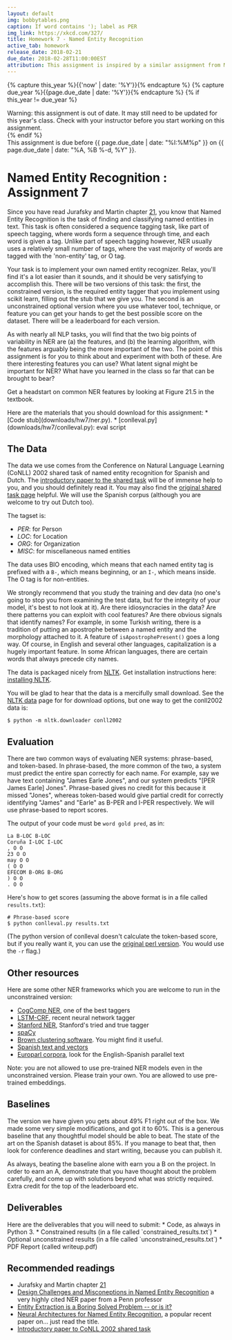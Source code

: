 ```yaml
---
layout: default
img: bobbytables.png
caption: If word contains '); label as PER
img_link: https://xkcd.com/327/   
title: Homework 7 - Named Entity Recognition
active_tab: homework
release_date: 2018-02-21
due_date: 2018-02-28T11:00:00EST
attribution: This assignment is inspired by a similar assignment from Michael Elhadad's [NLP class](https://www.cs.bgu.ac.il/~elhadad/nlp17.html) at Ben-Gurion University of the Negev. Stephen Mayhew developed this homework assignment for UPenn's CIS 530 class in Spring 2018.
---
```


<!-- Check whether the assignment is up to date -->
{% capture this_year %}{{'now' | date: '%Y'}}{% endcapture %}
{% capture due_year %}{{page.due_date | date: '%Y'}}{% endcapture %}
{% if this_year != due_year %} 
<div class="alert alert-danger">
Warning: this assignment is out of date.  It may still need to be updated for this year's class.  Check with your instructor before you start working on this assignment.
</div>
{% endif %}
<!-- End of check whether the assignment is up to date -->

<div class="alert alert-info">
This assignment is due before {{ page.due_date | date: "%I:%M%p" }} on {{ page.due_date | date: "%A, %B %-d, %Y" }}.
</div>

Named Entity Recognition <span class="text-muted">: Assignment 7</span>
=============================================================


Since you have read Jurafsky and Martin chapter [21](https://web.stanford.edu/~jurafsky/slp3/21.pdf), you know that Named Entity Recognition is the task of finding and classifying named entities in text. This task is often considered a sequence tagging task, like part of speech tagging, where words form a sequence through time, and each word is given a tag. Unlike part of speech tagging however, NER usually uses a relatively small number of tags, where the vast majority of words are tagged with the 'non-entity' tag, or O tag.

Your task is to implement your own named entity recognizer. Relax, you'll find it's a lot easier than it sounds, and it should be very satisfying to accomplish this. There will be two versions of this task: the first, the constrained version, is the required entity tagger that you implement using scikit learn, filling out the stub that we give you. The second is an unconstrained optional version where you use whatever tool, technique, or feature you can get your hands to get the best possible score on the dataset. There will be a leaderboard for each version.

As with nearly all NLP tasks, you will find that the two big points of variability in NER are (a) the features, and (b) the learning algorithm, with the features arguably being the more important of the two. The point of this assignment is for you to think about and experiment with both of these. Are there interesting features you can use? What latent signal might be important for NER? What have you learned in the class so far that can be brought to bear?

Get a headstart on common NER features by looking at Figure 21.5 in the textbook. 

<div class="alert alert-info" markdown="1">
Here are the materials that you should download for this assignment:
* [Code stub](downloads/hw7/ner.py).
* [conlleval.py](downloads/hw7/conlleval.py): eval script
</div>


## The Data

The data we use comes from the Conference on Natural Language Learning (CoNLL) 2002 shared task of named entity recognition for Spanish and Dutch. The [introductory paper to the shared task](http://www.aclweb.org/anthology/W02-2024) will be of immense help to you, and you should definitely read it. You may also find the [original shared task page](https://www.clips.uantwerpen.be/conll2002/ner/) helpful. We will use the Spanish corpus (although you are welcome to try out Dutch too).  

The tagset is:
* *PER*: for Person
* *LOC*: for Location
* *ORG*: for Organization
* *MISC*: for miscellaneous named entities

The data uses BIO encoding, which means that each named entity tag is prefixed with a `B-`, which means beginning, or an `I-`, which means inside. The O tag is for non-entities.

We strongly recommend that you study the training and dev data (no one's going to stop you from examining the test data, but for the integrity of your model, it's best to not look at it). Are there idiosyncracies in the data? Are there patterns you can exploit with cool features? Are there obvious signals that identify names? For example, in some Turkish writing, there is a tradition of putting an apostrophe between a named entity and the morphology attached to it. A feature of `isApostrophePresent()` goes a long way. Of course, in English and several other languages, capitalization is a hugely important feature. In some African languages, there are certain words that always precede city names. 

The data is packaged nicely from [NLTK](http://www.nltk.org/). Get installation instructions here: [installing NLTK](http://www.nltk.org/install.html).

You will be glad to hear that the data is a mercifully small download. See the [NLTK data](http://www.nltk.org/data) page for for download options, but one way to get the conll2002 data is:

```
$ python -m nltk.downloader conll2002
```



## Evaluation

There are two common ways of evaluating NER systems: phrase-based, and token-based. In phrase-based, the more common of the two, a system must predict the entire span correctly for each name. For example, say we have text containing "James Earle Jones", and our system predicts "[PER James Earle] Jones". Phrase-based gives no credit for this because it missed "Jones", whereas token-based would give partial credit for correctly identifying "James" and "Earle" as B-PER and I-PER respectively. We will use phrase-based to report scores.

The output of your code must be `word gold pred`, as in:
```
La B-LOC B-LOC
Coruña I-LOC I-LOC
, O O
23 O O
may O O
( O O
EFECOM B-ORG B-ORG
) O O
. O O
```

Here's how to get scores (assuming the above format is in a file called `results.txt`):

```
# Phrase-based score
$ python conlleval.py results.txt
```

(The python version of conlleval doesn't calculate the token-based score, but if you really want it, you can use the [original perl version](https://www.clips.uantwerpen.be/conll2000/chunking/output.html). You would use the `-r` flag.)


## Other resources

Here are some other NER frameworks which you are welcome to run in the unconstrained version:
* [CogComp NER](https://github.com/CogComp/cogcomp-nlp/tree/master/ner), one of the best taggers
* [LSTM-CRF](https://github.com/glample/tagger), recent neural network tagger
* [Stanford NER](https://nlp.stanford.edu/software/CRF-NER.shtml), Stanford's tried and true tagger
* [spaCy](https://spacy.io/usage/training)
* [Brown clustering software](https://github.com/percyliang/brown-cluster). You might find it useful.
* [Spanish text and vectors](http://crscardellino.me/SBWCE/)
* [Europarl corpora](http://www.statmt.org/europarl/), look for the English-Spanish parallel text

Note: you are not allowed to use pre-trained NER models even in the unconstrained version. Please train your own. You are allowed to use pre-trained embeddings.

## Baselines

The version we have given you gets about 49% F1 right out of the box. We made some very simple modifications, and got it to 60%. This is a generous baseline that any thoughtful model should be able to beat. The state of the art on the Spanish dataset is about 85%. If you manage to beat that, then look for conference deadlines and start writing, because you can publish it.  

As always, beating the baseline alone with earn you a B on the project. In order to earn an A, demonstrate that you have thought about the problem carefully, and come up with solutions beyond what was strictly required. Extra credit for the top of the leaderboard etc.


## Deliverables 
<div class="alert alert-warning" markdown="1">
Here are the deliverables that you will need to submit:
* Code, as always in Python 3.
* Constrained results (in a file called `constrained_results.txt`)
* Optional unconstrained results (in a file called `unconstrained_results.txt`)
* PDF Report (called writeup.pdf)
</div>

## Recommended readings
* Jurafsky and Martin chapter [21](https://web.stanford.edu/~jurafsky/slp3/21.pdf)
* [Design Challenges and Misconeptions in Named Entity Recognition](http://cogcomp.org/papers/RatinovRo09.pdf) a very highly cited NER paper from a Penn professor
* [Entity Extraction is a Boring Solved Problem -- or is it?](https://aclanthology.info/pdf/N/N07/N07-2046.pdf)
* [Neural Architectures for Named Entity Recognition](https://arxiv.org/abs/1603.01360), a popular recent paper on... just read the title.
* [Introductory paper to CoNLL 2002 shared task](http://www.aclweb.org/anthology/W02-2024)